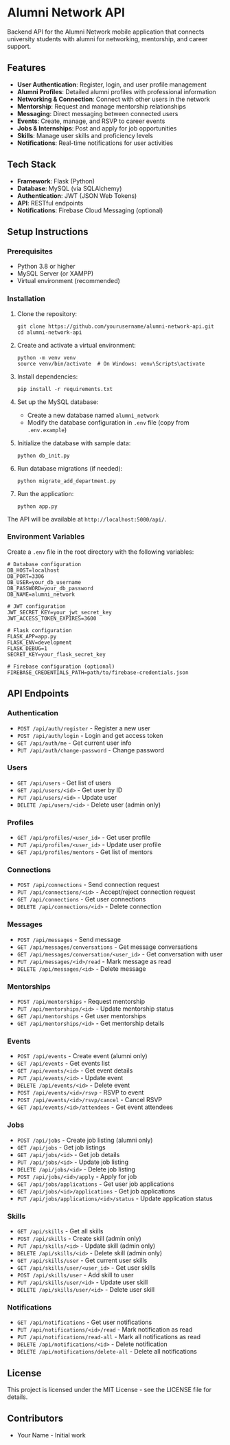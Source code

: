 # Alumni Network API

Backend API for the Alumni Network mobile application that connects university students with alumni for networking, mentorship, and career support.

## Features

- **User Authentication**: Register, login, and user profile management
- **Alumni Profiles**: Detailed alumni profiles with professional information
- **Networking & Connection**: Connect with other users in the network
- **Mentorship**: Request and manage mentorship relationships
- **Messaging**: Direct messaging between connected users
- **Events**: Create, manage, and RSVP to career events
- **Jobs & Internships**: Post and apply for job opportunities
- **Skills**: Manage user skills and proficiency levels
- **Notifications**: Real-time notifications for user activities

## Tech Stack

- **Framework**: Flask (Python)
- **Database**: MySQL (via SQLAlchemy)
- **Authentication**: JWT (JSON Web Tokens)
- **API**: RESTful endpoints
- **Notifications**: Firebase Cloud Messaging (optional)

## Setup Instructions

### Prerequisites

- Python 3.8 or higher
- MySQL Server (or XAMPP)
- Virtual environment (recommended)

### Installation

1. Clone the repository:
   ```
   git clone https://github.com/yourusername/alumni-network-api.git
   cd alumni-network-api
   ```

2. Create and activate a virtual environment:
   ```
   python -m venv venv
   source venv/bin/activate  # On Windows: venv\Scripts\activate
   ```

3. Install dependencies:
   ```
   pip install -r requirements.txt
   ```

4. Set up the MySQL database:
   - Create a new database named `alumni_network`
   - Modify the database configuration in `.env` file (copy from `.env.example`)

5. Initialize the database with sample data:
   ```
   python db_init.py
   ```

6. Run database migrations (if needed):
   ```
   python migrate_add_department.py
   ```

7. Run the application:
   ```
   python app.py
   ```

The API will be available at `http://localhost:5000/api/`.

### Environment Variables

Create a `.env` file in the root directory with the following variables:

```
# Database configuration
DB_HOST=localhost
DB_PORT=3306
DB_USER=your_db_username
DB_PASSWORD=your_db_password
DB_NAME=alumni_network

# JWT configuration
JWT_SECRET_KEY=your_jwt_secret_key
JWT_ACCESS_TOKEN_EXPIRES=3600

# Flask configuration
FLASK_APP=app.py
FLASK_ENV=development
FLASK_DEBUG=1
SECRET_KEY=your_flask_secret_key

# Firebase configuration (optional)
FIREBASE_CREDENTIALS_PATH=path/to/firebase-credentials.json
```

## API Endpoints

### Authentication

- `POST /api/auth/register` - Register a new user
- `POST /api/auth/login` - Login and get access token
- `GET /api/auth/me` - Get current user info
- `PUT /api/auth/change-password` - Change password

### Users

- `GET /api/users` - Get list of users
- `GET /api/users/<id>` - Get user by ID
- `PUT /api/users/<id>` - Update user
- `DELETE /api/users/<id>` - Delete user (admin only)

### Profiles

- `GET /api/profiles/<user_id>` - Get user profile
- `PUT /api/profiles/<user_id>` - Update user profile
- `GET /api/profiles/mentors` - Get list of mentors

### Connections

- `POST /api/connections` - Send connection request
- `PUT /api/connections/<id>` - Accept/reject connection request
- `GET /api/connections` - Get user connections
- `DELETE /api/connections/<id>` - Delete connection

### Messages

- `POST /api/messages` - Send message
- `GET /api/messages/conversations` - Get message conversations
- `GET /api/messages/conversation/<user_id>` - Get conversation with user
- `PUT /api/messages/<id>/read` - Mark message as read
- `DELETE /api/messages/<id>` - Delete message

### Mentorships

- `POST /api/mentorships` - Request mentorship
- `PUT /api/mentorships/<id>` - Update mentorship status
- `GET /api/mentorships` - Get user mentorships
- `GET /api/mentorships/<id>` - Get mentorship details

### Events

- `POST /api/events` - Create event (alumni only)
- `GET /api/events` - Get events list
- `GET /api/events/<id>` - Get event details
- `PUT /api/events/<id>` - Update event
- `DELETE /api/events/<id>` - Delete event
- `POST /api/events/<id>/rsvp` - RSVP to event
- `POST /api/events/<id>/rsvp/cancel` - Cancel RSVP
- `GET /api/events/<id>/attendees` - Get event attendees

### Jobs

- `POST /api/jobs` - Create job listing (alumni only)
- `GET /api/jobs` - Get job listings
- `GET /api/jobs/<id>` - Get job details
- `PUT /api/jobs/<id>` - Update job listing
- `DELETE /api/jobs/<id>` - Delete job listing
- `POST /api/jobs/<id>/apply` - Apply for job
- `GET /api/jobs/applications` - Get user job applications
- `GET /api/jobs/<id>/applications` - Get job applications
- `PUT /api/jobs/applications/<id>/status` - Update application status

### Skills

- `GET /api/skills` - Get all skills
- `POST /api/skills` - Create skill (admin only)
- `PUT /api/skills/<id>` - Update skill (admin only)
- `DELETE /api/skills/<id>` - Delete skill (admin only)
- `GET /api/skills/user` - Get current user skills
- `GET /api/skills/user/<user_id>` - Get user skills
- `POST /api/skills/user` - Add skill to user
- `PUT /api/skills/user/<id>` - Update user skill
- `DELETE /api/skills/user/<id>` - Delete user skill

### Notifications

- `GET /api/notifications` - Get user notifications
- `PUT /api/notifications/<id>/read` - Mark notification as read
- `PUT /api/notifications/read-all` - Mark all notifications as read
- `DELETE /api/notifications/<id>` - Delete notification
- `DELETE /api/notifications/delete-all` - Delete all notifications

## License

This project is licensed under the MIT License - see the LICENSE file for details.

## Contributors

- Your Name - Initial work 